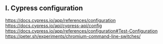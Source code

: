 ## I. Cypress configuration
https://docs.cypress.io/app/references/configuration
https://docs.cypress.io/api/cypress-api/config
https://docs.cypress.io/app/references/configuration#Test-Configuration
https://peter.sh/experiments/chromium-command-line-switches/